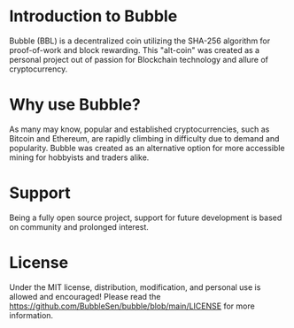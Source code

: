 # Introduction to Bubble
Bubble (BBL) is a decentralized coin utilizing the SHA-256 algorithm for proof-of-work and block rewarding.
This "alt-coin" was created as a personal project out of passion for Blockchain technology and allure of cryptocurrency.

# Why use Bubble?
As many may know, popular and established cryptocurrencies, such as Bitcoin and Ethereum, are rapidly climbing in difficulty due to demand and popularity.
Bubble was created as an alternative option for more accessible mining for hobbyists and traders alike.

# Support
Being a fully open source project, support for future development is based on community and prolonged interest.

# License
Under the MIT license, distribution, modification, and personal use is allowed and encouraged!
Please read the https://github.com/BubbleSen/bubble/blob/main/LICENSE for more information.
